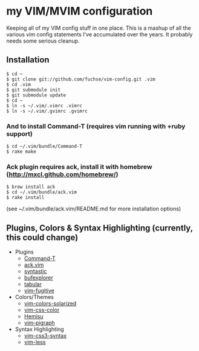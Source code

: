 # my VIM/MVIM configuration

Keeping all of my VIM config stuff in one place. This is a mashup of all the various vim config statements I've accumulated over the years. It probably needs some serious cleanup.

## Installation

    $ cd ~
    $ git clone git://github.com/fuchse/vim-config.git .vim
    $ cd .vim
    $ git submodule init
    $ git submodule update
    $ cd ~
    $ ln -s ~/.vim/.vimrc .vimrc
    $ ln -s ~/.vim/.gvimrc .gvimrc

### And to install Command-T (requires vim running with +ruby support)

    $ cd ~/.vim/bundle/Command-T
    $ rake make

### Ack plugin requires ack, install it with homebrew (http://mxcl.github.com/homebrew/)

    $ brew install ack
    $ cd ~/.vim/bundle/ack.vim
    $ rake install
    
(see ~/.vim/bundle/ack.vim/README.md for more installation options)


## Plugins, Colors & Syntax Highlighting (currently, this could change)
  * Plugins
    * [Command-T](/wincent/Command-T)
    * [ack.vim](/mileszs/ack.vim)
    * [syntastic](/scrooloose/syntastic)
    * [bufexplorer](/corntrace/bufexplorer)
    * [tabular](/godlygeek/tabular)
    * [vim-fugitive](/tpope/vim-fugitive)
  * Colors/Themes
    * [vim-colors-solarized](/altercation/vim-colors-solarized)
    * [vim-css-color](/skammer/vim-css-color)
    * [Hemisu](/noahfrederick/Hemisu)
    * [vim-pigraph](/fmeyer/vim-pigraph)
  * Syntax Highlighting
    * [vim-css3-syntax](/hail2u/vim-css3-syntax)
    * [vim-less](/groenwege/vim-less)

